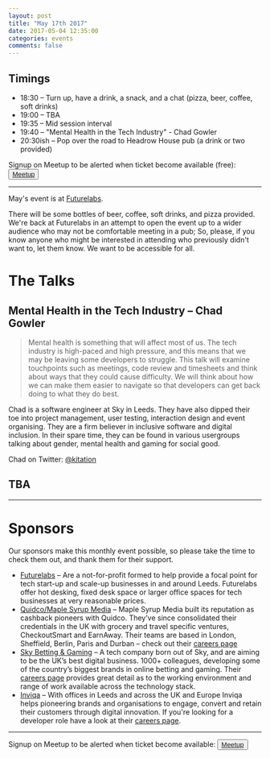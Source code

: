 ```yaml
---
layout: post
title: "May 17th 2017"
date: 2017-05-04 12:35:00
categories: events
comments: false
---
```


## Timings
* 18:30 – Turn up, have a drink, a snack, and a chat (pizza, beer, coffee, soft drinks)
* 19:00 – TBA
* 19:35 – Mid session interval
* 19:40 – "Mental Health in the Tech Industry" - Chad Gowler
* 20:30ish – Pop over the road to Headrow House pub (a drink or two provided)

Signup on Meetup to be alerted when ticket become available (free): <button>[Meetup](https://www.meetup.com/leedsphp/)</button>

<hr/>

May's event is at [Futurelabs](http://futurelabs.org.uk/).

There will be some bottles of beer, coffee, soft drinks, and pizza provided. We're back at Futurelabs in an attempt to open the event up to a wider audience who may not be comfortable meeting in a pub; So, please, if you know anyone who might be interested in attending who previously didn't want to, let them know. We want to be accessible for all.

# The Talks

## Mental Health in the Tech Industry – Chad Gowler

> Mental health is something that will affect most of us. The tech industry is high-paced and high pressure, and this means that we may be leaving some developers to struggle. This talk will examine touchpoints such as meetings, code review and timesheets and think about ways that they could cause difficulty. We will think about how we can make them easier to navigate so that developers can get back doing to what they do best.

Chad is a software engineer at Sky in Leeds. They have also dipped their toe into project management, user testing, interaction design and event organising. They are a firm believer in inclusive software and digital inclusion. In their spare time, they can be found in various usergroups talking about gender, mental health and gaming for social good.

Chad on Twitter: [@kitation](https://twitter.com/kitation)

## TBA

<hr/>

# Sponsors

Our sponsors make this monthly event possible, so please take the time to check them out, and thank them for their support.

* [Futurelabs](http://futurelabs.org.uk/) – Are a not-for-profit formed to help provide a focal
point for tech start-up and scale-up businesses in and around Leeds. Futurelabs offer hot desking, fixed desk space or larger office spaces for tech businesses at very reasonable prices.
* [Quidco/Maple Syrup Media](https://www.maplesyrupmedia.com/our-story/) – Maple Syrup Media built its reputation as cashback pioneers with Quidco. They’ve since consolidated their credentials in the UK with grocery and travel specific ventures, CheckoutSmart and EarnAway. Their teams are based in London, Sheffield, Berlin, Paris and Durban – check out their [careers page](https://www.maplesyrupmedia.com/careers/)
* [Sky Betting & Gaming](http://skybetcareers.com/about-us) – A tech company born out of Sky, and are aiming to be the UK’s best digital business. 1000+ colleagues, developing some of the country’s biggest brands in online betting and gaming. Their [careers page](http://skybetcareers.com/) provides great detail as to the working environment and range of work available across the technology stack.
* [Inviqa](http://inviqa.com/) – With offices in Leeds and across the UK and Europe Inviqa helps pioneering brands and organisations to engage, convert and retain their customers through digital innovation. If you're looking for a developer role have a look at their [careers page](https://inviqa.com/company/careers).

<hr/>

Signup on Meetup to be alerted when ticket become available: <button>[Meetup](https://www.meetup.com/leedsphp/)</button>
